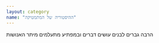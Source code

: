 ```yaml
---
layout: category
name: "ההיסטוריה של המתמטיקה"
---
```

הרבה גברים לבנים עושים דברים ובמפתיע מתעלמים מיתר האנושות